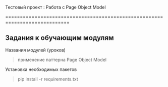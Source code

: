 Тестовый проект : Работа с Page Object Model

============================================================================

Задания к обучающим модулям
-----------------------------------------------------------------------------
Названия модулей (уроков)

> применение паттерна Page Object Model

Установка необходимых пакетов 
> pip install -r requirements.txt

